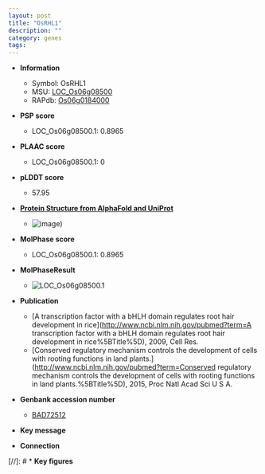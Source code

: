```yaml
---
layout: post
title: "OsRHL1"
description: ""
category: genes
tags: 
---
```


* **Information**  
    + Symbol: OsRHL1  
    + MSU: [LOC_Os06g08500](http://rice.plantbiology.msu.edu/cgi-bin/ORF_infopage.cgi?orf=LOC_Os06g08500)  
    + RAPdb: [Os06g0184000](http://rapdb.dna.affrc.go.jp/viewer/gbrowse_details/irgsp1?name=Os06g0184000)  

* **PSP score**  
    + LOC_Os06g08500.1: 0.8965 

* **PLAAC score**  
    + LOC_Os06g08500.1: 0 

* **pLDDT score**
    + 57.95

* **[Protein Structure from AlphaFold and UniProt](https://www.uniprot.org/uniprotkb/A0A0P0WTJ8/entry#structure)**
    + ![image](https://ricepsp.github.io/images/A/AF-A0A0P0WTJ8-F1.png))

* **MolPhase score**
    + LOC_Os06g08500.1: 0.8965

* **MolPhaseResult**
    + ![LOC_Os06g08500.1](https://ricepsp.github.io/pictures/LOC_Os06g/LOC_Os06g08500.1.png)

* **Publication**  
    + [A transcription factor with a bHLH domain regulates root hair development in rice](http://www.ncbi.nlm.nih.gov/pubmed?term=A transcription factor with a bHLH domain regulates root hair development in rice%5BTitle%5D), 2009, Cell Res.
    + [Conserved regulatory mechanism controls the development of cells with rooting functions in land plants.](http://www.ncbi.nlm.nih.gov/pubmed?term=Conserved regulatory mechanism controls the development of cells with rooting functions in land plants.%5BTitle%5D), 2015, Proc Natl Acad Sci U S A.

* **Genbank accession number**  
    + [BAD72512](http://www.ncbi.nlm.nih.gov/nuccore/BAD72512)

* **Key message**  

* **Connection**  

[//]: # * **Key figures**  



